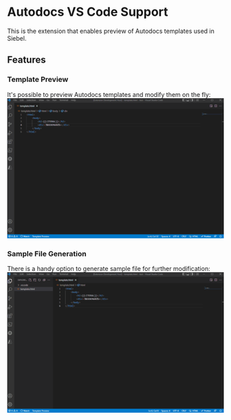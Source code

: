 # Autodocs VS Code Support

This is the extension that enables preview of Autodocs templates used in Siebel.

## Features

### Template Preview
It's possible to preview Autodocs templates and modify them on the fly:
![feature X](images/template_preview.gif)

### Sample File Generation
There is a handy option to generate sample file for further modification: 
![feature X](images/data_generation.gif)